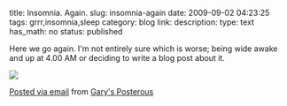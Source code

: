 title: Insomnia. Again.
slug: insomnia-again
date: 2009-09-02 04:23:25
tags: grrr,insomnia,sleep
category: blog
link: 
description: 
type: text
has_math: no
status: published

Here we go again. I'm not entirely sure which is worse; being wide awake and up at 4.00 AM or deciding to write a blog post about it.

[![](http://posterous.com/getfile/files.posterous.com/vicchi/HqcK8APZxrrE14U7H4V22HglnhxrLt3hMwBjfdFnDUOC180nq2ehyHHJLYyb/photo.jpg.scaled.500.jpg)](http://posterous.com/getfile/files.posterous.com/vicchi/uEio8jadWAXCImllL8XKVcupQyd7dVmjFZKMYX3hxglgw21bOQ1jzUYicNXm/photo.jpg "http://posterous.com/getfile/files.posterous.com/vicchi/uEio8jadWAXCImllL8XKVcupQyd7dVmjFZKMYX3hxglgw21bOQ1jzUYicNXm/photo.jpg")


[Posted via email](http://posterous.com "http://posterous.com") from [Gary's Posterous](http://vicchi.posterous.com/insomnia-again "http://vicchi.posterous.com/insomnia-again")



